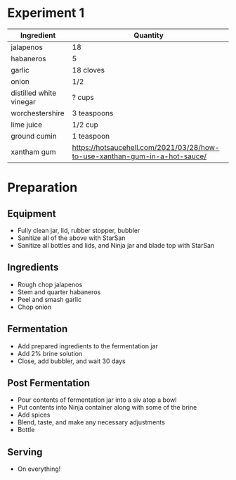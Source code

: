 # Experiment 1

| Ingredient              | Quantity                                                                   |
| ----------------------- | -------------------------------------------------------------------------- |
| jalapenos               | 18                                                                         |
| habaneros               | 5                                                                          |
| garlic                  | 18 cloves                                                                  |
| onion                   | 1/2                                                                        |
| distilled white vinegar | ? cups                                                                     |
| worchestershire         | 3 teaspoons                                                                |
| lime juice              | 1/2 cup                                                                    |
| ground cumin            | 1 teaspoon                                                                 |
| xantham gum             | https://hotsaucehell.com/2021/03/28/how-to-use-xanthan-gum-in-a-hot-sauce/ |

# Preparation

## Equipment

* Fully clean jar, lid, rubber stopper, bubbler
* Sanitize all of the above with StarSan
* Sanitize all bottles and lids, and Ninja jar and blade top with StarSan

## Ingredients

* Rough chop jalapenos
* Stem and quarter habaneros
* Peel and smash garlic
* Chop onion

## Fermentation

* Add prepared ingredients to the fermentation jar
* Add 2% brine solution
* Close, add bubbler, and wait 30 days

## Post Fermentation

* Pour contents of fermentation jar into a siv atop a bowl
* Put contents into Ninja container along with some of the brine
* Add spices
* Blend, taste, and make any necessary adjustments
* Bottle

## Serving

* On everything!